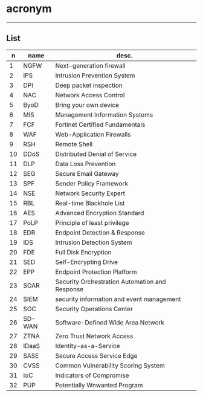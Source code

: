 # acronym

---

## List
|n|name|desc.|
|-|----|-----|
|1|NGFW|Next-generation firewall|
|2|IPS|Intrusion Prevention System|
|3|DPI|Deep packet inspection|
|4|NAC|Network Access Control|
|5|ByoD|Bring your own device|
|6|MIS|Management Information Systems|
|7|FCF|Fortinet Certified Fundamentals|
|8|WAF|Web-Application Firewalls|
|9|RSH|Remote Shell|
|10|DDoS|Distributed Denial of Service|
|11|DLP|Data Loss Prevention|
|12|SEG|Secure Email Gateway|
|13|SPF|Sender Policy Framework|
|14|NSE|Network Security Expert|
|15|RBL|Real-time Blackhole List|
|16|AES|Advanced Encryption Standard
|17|PoLP|Principle of least privilege|
|18|EDR|Endpoint Detection & Response|
|19|IDS|Intrusion Detection System|
|20|FDE|Full Disk Encryption|
|21|SED|Self-Encrypting Drive|
|22|EPP|Endpoint Protection Platform|
|23|SOAR|Security Orchestration Automation and Response|
|24|SIEM|security information and event management|
|25|SOC|Security Operations Center
|26|SD-WAN|Software-Defined Wide Area Network |
|27|ZTNA|Zero Trust Network Access|
|28|IDaaS|Identity-as-a-Service|
|29|SASE|Secure Access Service Edge|
|30|CVSS|Common Vulnerability Scoring System|
|31|IoC|Indicators of Compromise|
|32|PUP|Potentially Wnwanted Program|
